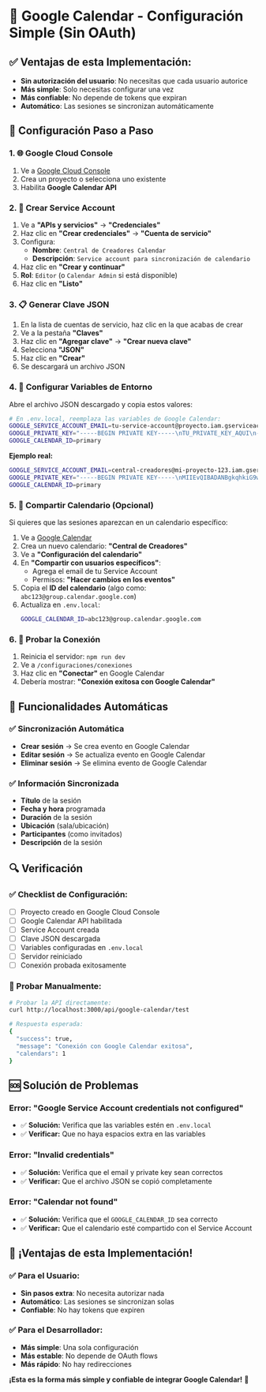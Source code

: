 # 🚀 Google Calendar - Configuración Simple (Sin OAuth)

## ✅ Ventajas de esta Implementación:
- **Sin autorización del usuario**: No necesitas que cada usuario autorice
- **Más simple**: Solo necesitas configurar una vez
- **Más confiable**: No depende de tokens que expiran
- **Automático**: Las sesiones se sincronizan automáticamente

## 🔧 Configuración Paso a Paso

### 1. 🌐 Google Cloud Console
1. Ve a [Google Cloud Console](https://console.cloud.google.com/)
2. Crea un proyecto o selecciona uno existente
3. Habilita **Google Calendar API**

### 2. 🔑 Crear Service Account
1. Ve a **"APIs y servicios"** → **"Credenciales"**
2. Haz clic en **"Crear credenciales"** → **"Cuenta de servicio"**
3. Configura:
   - **Nombre**: `Central de Creadores Calendar`
   - **Descripción**: `Service account para sincronización de calendario`
4. Haz clic en **"Crear y continuar"**
5. **Rol**: `Editor` (o `Calendar Admin` si está disponible)
6. Haz clic en **"Listo"**

### 3. 📋 Generar Clave JSON
1. En la lista de cuentas de servicio, haz clic en la que acabas de crear
2. Ve a la pestaña **"Claves"**
3. Haz clic en **"Agregar clave"** → **"Crear nueva clave"**
4. Selecciona **"JSON"**
5. Haz clic en **"Crear"**
6. Se descargará un archivo JSON

### 4. 📝 Configurar Variables de Entorno
Abre el archivo JSON descargado y copia estos valores:

```bash
# En .env.local, reemplaza las variables de Google Calendar:
GOOGLE_SERVICE_ACCOUNT_EMAIL=tu-service-account@proyecto.iam.gserviceaccount.com
GOOGLE_PRIVATE_KEY="-----BEGIN PRIVATE KEY-----\nTU_PRIVATE_KEY_AQUI\n-----END PRIVATE KEY-----\n"
GOOGLE_CALENDAR_ID=primary
```

**Ejemplo real:**
```bash
GOOGLE_SERVICE_ACCOUNT_EMAIL=central-creadores@mi-proyecto-123.iam.gserviceaccount.com
GOOGLE_PRIVATE_KEY="-----BEGIN PRIVATE KEY-----\nMIIEvQIBADANBgkqhkiG9w0BAQEFAASCBKcwggSjAgEAAoIBAQC...\n-----END PRIVATE KEY-----\n"
GOOGLE_CALENDAR_ID=primary
```

### 5. 🔗 Compartir Calendario (Opcional)
Si quieres que las sesiones aparezcan en un calendario específico:

1. Ve a [Google Calendar](https://calendar.google.com/)
2. Crea un nuevo calendario: **"Central de Creadores"**
3. Ve a **"Configuración del calendario"**
4. En **"Compartir con usuarios específicos"**:
   - Agrega el email de tu Service Account
   - Permisos: **"Hacer cambios en los eventos"**
5. Copia el **ID del calendario** (algo como: `abc123@group.calendar.google.com`)
6. Actualiza en `.env.local`:
   ```bash
   GOOGLE_CALENDAR_ID=abc123@group.calendar.google.com
   ```

### 6. 🧪 Probar la Conexión
1. Reinicia el servidor: `npm run dev`
2. Ve a `/configuraciones/conexiones`
3. Haz clic en **"Conectar"** en Google Calendar
4. Debería mostrar: **"Conexión exitosa con Google Calendar"**

## 🎯 Funcionalidades Automáticas

### ✅ Sincronización Automática
- **Crear sesión** → Se crea evento en Google Calendar
- **Editar sesión** → Se actualiza evento en Google Calendar
- **Eliminar sesión** → Se elimina evento de Google Calendar

### ✅ Información Sincronizada
- **Título** de la sesión
- **Fecha y hora** programada
- **Duración** de la sesión
- **Ubicación** (sala/ubicación)
- **Participantes** (como invitados)
- **Descripción** de la sesión

## 🔍 Verificación

### ✅ Checklist de Configuración:
- [ ] Proyecto creado en Google Cloud Console
- [ ] Google Calendar API habilitada
- [ ] Service Account creada
- [ ] Clave JSON descargada
- [ ] Variables configuradas en `.env.local`
- [ ] Servidor reiniciado
- [ ] Conexión probada exitosamente

### 🧪 Probar Manualmente:
```bash
# Probar la API directamente:
curl http://localhost:3000/api/google-calendar/test

# Respuesta esperada:
{
  "success": true,
  "message": "Conexión con Google Calendar exitosa",
  "calendars": 1
}
```

## 🆘 Solución de Problemas

### Error: "Google Service Account credentials not configured"
- ✅ **Solución:** Verifica que las variables estén en `.env.local`
- ✅ **Verificar:** Que no haya espacios extra en las variables

### Error: "Invalid credentials"
- ✅ **Solución:** Verifica que el email y private key sean correctos
- ✅ **Verificar:** Que el archivo JSON se copió completamente

### Error: "Calendar not found"
- ✅ **Solución:** Verifica que el `GOOGLE_CALENDAR_ID` sea correcto
- ✅ **Verificar:** Que el calendario esté compartido con el Service Account

## 🎉 ¡Ventajas de esta Implementación!

### ✅ Para el Usuario:
- **Sin pasos extra**: No necesita autorizar nada
- **Automático**: Las sesiones se sincronizan solas
- **Confiable**: No hay tokens que expiren

### ✅ Para el Desarrollador:
- **Más simple**: Una sola configuración
- **Más estable**: No depende de OAuth flows
- **Más rápido**: No hay redirecciones

**¡Esta es la forma más simple y confiable de integrar Google Calendar!** 🚀
